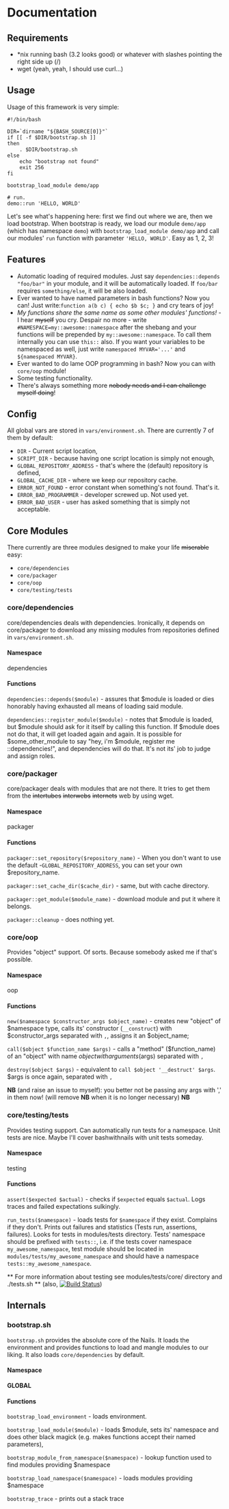 # Documentation

## Requirements

- *nix running bash (3.2 looks good) or whatever with slashes pointing the right side up (/)
- wget (yeah, yeah, I should use curl...)

## Usage

Usage of this framework is very simple:

```
#!/bin/bash

DIR=`dirname "${BASH_SOURCE[0]}"`
if [[ -f $DIR/bootstrap.sh ]]
then
    . $DIR/bootstrap.sh
else
    echo "bootstrap not found"
    exit 256
fi

bootstrap_load_module demo/app

# run.
demo::run 'HELLO, WORLD'
```

Let's see what's happening here: first we find out where we are, then we load bootstrap. When bootstrap is ready, we load our module `demo/app` (which has namespace `demo`) with `bootstrap_load_module demo/app` and call our modules' `run` function with parameter `'HELLO, WORLD'`. Easy as 1, 2, 3!

## Features

- Automatic loading of required modules. Just say `dependencies::depends "foo/bar"` in your module, and it will be automatically loaded. If `foo/bar` requires `something/else`, it will be also loaded.
- Ever wanted to have named parameters in bash functions? Now you can! Just write:`function a(b c) { echo $b $c; }` and cry tears of joy!
- *My functions share the same name as some other modules' functions!* - I hear ~~myself~~ you cry. Despair no more - write `#NAMESPACE=my::awesome::namespace` after the shebang and your functions will be prepended by `my::awesome::namespace`. To call them internally you can use `this::` also. If you want your variables to be namespaced as well, just write `namespaced MYVAR='...'` and `${namespaced MYVAR}`.
- Ever wanted to do lame OOP programming in bash? Now you can with `core/oop` module!
- Some testing functionality.
- There's always something more ~~nobody needs and I can challenge myself doing~~!

## Config

All global vars are stored in `vars/environment.sh`. There are currently 7 of them by default:

- `DIR` - Current script location,
- `SCRIPT_DIR` - because having one script location is simply not enough,
- `GLOBAL_REPOSITORY_ADDRESS` - that's where the (default) repository is defined,
- `GLOBAL_CACHE_DIR` - where we keep our repository cache.
- `ERROR_NOT_FOUND` - error constant when something's not found. That's it.
- `ERROR_BAD_PROGRAMMER` - developer screwed up. Not used yet.
- `ERROR_BAD_USER` - user has asked something that is simply not acceptable.

## Core Modules

There currently are three modules designed to make your life ~~miserable~~ easy:
- `core/dependencies`
- `core/packager`
- `core/oop`
- `core/testing/tests`

### core/dependencies

core/dependencies deals with dependencies. Ironically, it depends on core/packager to download any missing modules from repositories defined in `vars/environment.sh`.

#### Namespace
dependencies

#### Functions
`dependencies::depends($module)` - assures that $module is loaded or dies honorably having exhausted all means of loading said module.

`dependencies::register_module($module)` - notes that $module is loaded, but $module should ask for it itself by calling this function. If $module does not do that, it will get loaded again and again. It is possible for $some_other_module to say "hey, i'm $module, register me ::dependencies!", and dependencies will do that. It's not its' job to judge and assign roles.

### core/packager

core/packager deals with modules that are not there. It tries to get them from the ~~intertubes~~ ~~interwebs~~ ~~internets~~ web by using wget.

#### Namespace
packager

#### Functions

`packager::set_repository($repository_name)` - When you don't want to use the default -`GLOBAL_REPOSITORY_ADDRESS`, you can set your own $repository_name.

`packager::set_cache_dir($cache_dir)` - same, but with cache directory.

`packager::get_module($module_name)` - download module and put it where it belongs.

`packager::cleanup` - does nothing yet.

### core/oop

Provides "object" support. Of sorts. Because somebody asked me if that's possible.

#### Namespace
oop

#### Functions
`new($namespace $constructor_args $object_name)` - creates new "object" of $namespace type, calls its' constructor (`__construct`) with $constructor_args separated with `,`, assigns it an $object_name;

`call($object $function_name $args)` - calls a "method" ($function_name) of an "object" with name $object with arguments ($args) separated with `,`

`destroy($object $args)` - equivalent to `call $object '__destruct' $args`. $args is once again, separated with `,`

**NB** (and raise an issue to myself): you better not be passing any args with ',' in them now! (will remove **NB** when it is no longer necessary) **NB**

### core/testing/tests

Provides testing support. Can automatically run tests for a namespace. Unit tests are nice. Maybe I'll cover bashwithnails with unit tests someday.

#### Namespace
testing

#### Functions
`assert($expected $actual)` - checks if `$expected` equals `$actual`. Logs traces and failed expectations sulkingly.

`run_tests($namespace)` - loads tests for `$namespace` if they exist. Complains if they don't. 
Prints out failures and statistics (Tests run, assertions, failures). 
Looks for tests in modules/tests directory.
Tests' namespace should be prefixed with `tests::`, 
i.e. if the tests cover namespace `my_awesome_namespace`, test module should be located in `modules/tests/my_awesome_namespace`
and should have a namespace `tests::my_awesome_namespace`.

** For more information about testing see modules/tests/core/ directory and ./tests.sh  **
(also, 
[![Build Status](https://travis-ci.org/mindaugasbarysas/bashwithnails.svg?branch=master)](https://travis-ci.org/mindaugasbarysas/bashwithnails))
## Internals

### bootstrap.sh

`bootstrap.sh` provides the absolute core of the Nails. It loads the environment and provides functions to load and mangle modules to our liking. It also loads `core/dependencies` by default.

#### Namespace
**GLOBAL**

#### Functions
`bootstrap_load_environment` - loads environment.

`bootstrap_load_module($module)` - loads $module, sets its' namespace and does other black magick (e.g. makes functions accept their named parameters),

`bootstrap_module_from_namespace($namespace)` - lookup function used to find modules providing $namespace

`bootstrap_load_namespace($namespace)` - loads modules providing $namespace

`bootstrap_trace` - prints out a stack trace
